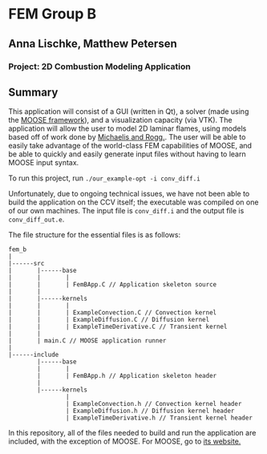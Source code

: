 FEM Group B
=====
Anna Lischke, Matthew Petersen
------------------------------

### Project: 2D Combustion Modeling Application

## Summary

This application will consist of a GUI (written in Qt), a solver (made using the [MOOSE framework](http://www.mooseframework.com)), and a visualization capacity (via VTK). The application will allow the user to model 2D laminar flames, using  models based off of work done by [Michaelis and Rogg.](http://dx.doi.org/10.1016/j.jcp.2003.10.033). The user will be able to easily take advantage of the world-class FEM capabilities of MOOSE, and be able to quickly and easily generate input files without having to learn MOOSE input syntax.

To run this project, run `./our_example-opt -i conv_diff.i`

Unfortunately, due to ongoing technical issues, we have not been able to build the application on the CCV itself; the executable was compiled on one of our own machines. The input file is `conv_diff.i` and the output file is `conv_diff_out.e`.

The file structure for the essential files is as follows:

```
fem_b
|
|------src
|      	|------base
|      	|      	|
|      	|      	| FemBApp.C // Application skeleton source
|      	|      
|      	|------kernels
|      	|      	|
|      	|      	| ExampleConvection.C // Convection kernel
|      	|      	| ExampleDiffusion.C // Diffusion kernel
|      	|      	| ExampleTimeDerivative.C // Transient kernel
|      	|      
|       | main.C // MOOSE application runner
|
|------include
      	|------base
      	|      	|
      	|      	| FemBApp.h // Application skeleton header
      	|      
      	|------kernels
      	      	|
      	      	| ExampleConvection.h // Convection kernel header
      	      	| ExampleDiffusion.h // Diffusion kernel header
      	      	| ExampleTimeDerivative.h // Transient kernel header
```

In this repository, all of the files needed to build and run the application are included, with the exception of MOOSE. For MOOSE, go to [its website.](http://www.mooseframework.com)
